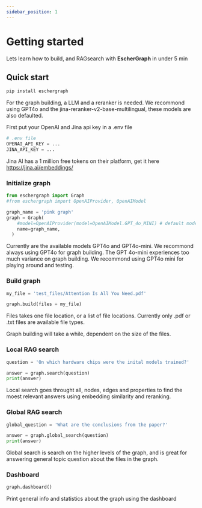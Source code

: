 ```yaml
---
sidebar_position: 1
---
```


# Getting started

Lets learn how to build, and RAGsearch with **EscherGraph** in under 5 min

## Quick start

```bash
pip install eschergraph
```

For the graph building, a LLM and a reranker is needed. We recommond using GPT4o and the jina-reranker-v2-base-multilingual, these models are also defaulted.

First put your OpenAI and Jina api key in a .env file

```python
# .env file
OPENAI_API_KEY = ... 
JINA_API_KEY = ...
```
Jina AI has a 1 million free tokens on their platform, get it here https://jina.ai/embeddings/

### Initialize graph

```python
from eschergraph import Graph
#from eschergraph import OpenAIProvider, OpenAIModel

graph_name = 'pink graph'
graph = Graph(
    #model=OpenAIProvider(model=OpenAIModel.GPT_4o_MINI) # default model is GPT_4o
    name=graph_name,
  )
```
Currently are the available models GPT4o and GPT4o-mini. We recommond always using GPT4o for graph building. The GPT 4o-mini experiences too much variance on graph building. We recommond using GPT4o mini for playing around and testing.

### Build graph
```python
my_file = 'test_files/Attention Is All You Need.pdf'

graph.build(files = my_file)
```
Files takes one file location, or a list of file locations. Currently only .pdf or .txt files are available file types.

Graph building will take a while, dependent on the size of the files.

### Local RAG search
```python
question = 'On which hardware chips were the inital models trained?'

answer = graph.search(question)
print(answer)
```
Local search goes throught all, nodes, edges and properties to find the moest relevant answers using embedding similarity and reranking. 

### Global RAG search
```python
global_question = 'What are the conclusions from the paper?'

answer = graph.global_search(question)
print(answer)
```
Global search is search on the higher levels of the graph, and is great for answering general topic question about the files in the graph.

### Dashboard
```python
graph.dashboard()
```
Print general info and statistics about the graph using the dashboard